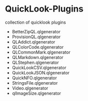 # QuickLook-Plugins
collection of quicklook plugins

- BetterZipQL.qlgenerator
- ProvisionQL.qlgenerator
- QLAddict.qlgenerator
- QLColorCode.qlgenerator
- QLCommonMark.qlgenerator
- QLMarkdown.qlgenerator
- QLStephen.qlgenerator
- QuickLookCSV.qlgenerator
- QuickLookJSON.qlgenerator
- QuickNFO.qlgenerator
- StringsFile.qlgenerator
- Video.qlgenerator
- qlImageSize.qlgenerator
